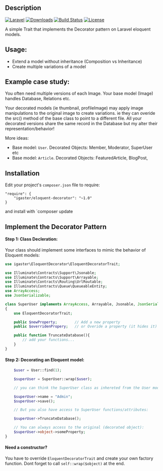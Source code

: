 ## Description
[![Laravel](https://img.shields.io/badge/Laravel-5.x-orange.svg)](http://laravel.com)
[![Downloads](https://img.shields.io/packagist/dt/igaster/eloquent-decorator.svg)](https://packagist.org/packages/igaster/eloquent-decorator)
[![Build Status](https://travis-ci.org/igaster/eloquent-decorator.svg?branch=master)](https://travis-ci.org/igaster/eloquent-decorator)
[![License](http://img.shields.io/badge/license-MIT-brightgreen.svg)](https://tldrlegal.com/license/mit-license)

A simple Trait that implements the Decorator pattern on Laravel eloquent models.

## Usage:

* Extend a model without inheritance (Composition vs Inheritance)
* Create multiple variations of a model

## Example case study:

You often need multiple versions of each Image. Your base model (Image) handles Database, Relations etc.

Your decorated models (ie thumbnail, profileImage) may apply image manipulations to the original image to create variations. ie they can overide the src() method of the base class to point to a different file. All your decorated versions share the same record in the Database but my alter their representation/behavior!

More ideas:

* Base model: `User`. Decorated Objects: Member, Moderator, SuperUser etc
* Base model: `Article`. Decorated Objects: FeaturedArticle, BlogPost, 


## Installation

Edit your project's `composer.json` file to require:

    "require": {
        "igaster/eloquent-decorator": "~1.0"
    }

and install with `composer update

## Implement the Decorator Pattern

#### Step 1: Class Decleration:

Your class should implement some interfaces to mimic the behavior of Eloquent models:

```php
use igaster\EloquentDecorator\EloquentDecoratorTrait;

use Illuminate\Contracts\Support\Jsonable;
use Illuminate\Contracts\Support\Arrayable;
use Illuminate\Contracts\Routing\UrlRoutable;
use Illuminate\Contracts\Queue\QueueableEntity;
use ArrayAccess;
use JsonSerializable;

class SuperUser implements ArrayAccess, Arrayable, Jsonable, JsonSerializable, QueueableEntity, UrlRoutable
{
    use EloquentDecoratorTrait;

    public $newProperty;		// Add a new property
    public $overridenPropery;	// or Overide a property (it hides it)

    public function TruncateDatabase(){
    	// add your functions...
    }
}
```

#### Step 2: Decorating an Eloquent model:

```php
	$user = User::find(1);

	$superUser = SuperUser::wrap($user);

	// you can think the SuperUser class as inhereted from the User model. so you can still do:

	$superUser->name = "Admin";
	$superUser->save();

	// But you also have access to SuperUser functions/attributes:

	$superUser->TruncateDatabase();

	// You can always access to the original (decorated object):
	$superUser->object->someProperty;
}
```

#### Need a constructor?

You have to override `EloquentDecoratorTrait` and create your own factory function. Dont forget to call `self::wrap($object)` at the end.
